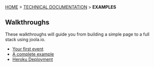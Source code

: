 [HOME](Home) > [TECHNICAL DOCUMENTATION](technical-documentation) > **EXAMPLES**

## Walkthroughs
These walkthroughs will guide you from building a simple page to a full stack using joola.io.

- [Your first event](your-first-event)
- [A complete example](a-complete-example)
- [Heroku Deployment](Heroku-Deployment)
